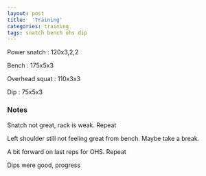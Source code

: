 ```yaml
---
layout: post
title:  'Training'
categories: training
tags: snatch bench ohs dip
---
```


Power snatch :   120x3,2,2

Bench   :   175x5x3

Overhead squat   :   110x3x3

Dip      :   75x5x3

### Notes

Snatch not great, rack is weak. Repeat

Left shoulder still not feeling great from bench. Maybe take a break.

A bit forward on last reps for OHS. Repeat

Dips were good, progress
